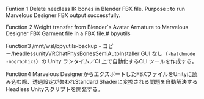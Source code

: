 
Funtion 1
Delete needless IK bones in Blender FBX file.
Purpose : to run Marvelous Designer FBX output successfully.

Function 2
Weight transfer from Blender`s Avatar Armature to Marvelous Designer FBX Garment file in a FBX file.# bpyutils

Function3
/mnt/wsl/bpyutils-backup - コピー/headlessunityVRChatPhysBonesSemiAutoInstaller
GUI なし（`-batchmode -nographics`）の Unity ランタイム／CI 上で自動化するCLI ツールを作成する。

Function4
Marvelous DesignerからエクスポートしたFBXファイルをUnityに読み込む際、透過設定が失われStandard Shaderに変換される問題を自動解決するHeadless Unityスクリプトを開発する。
